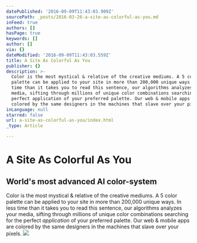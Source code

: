 ```yaml
---
datePublished: '2016-09-09T11:43:03.909Z'
sourcePath: _posts/2016-03-26-a-site-as-colorful-as-you.md
inFeed: true
authors: []
hasPage: true
keywords: []
author: []
via: {}
dateModified: '2016-09-09T11:43:03.559Z'
title: A Site As Colorful As You
publisher: {}
description: >-
  Color is the most mystical & relative of the creative mediums. A 5 color
  palette can be applied to your site in more than 200,000 unique ways. In less
  time than it takes you to read this sentence, our algorithms analyzes your
  media, sifting through millions of unique color combinations searching for the
  perfect application of your preferred palette. Our web & mobile apps are
  colored by the same designers in the machines that slave over your pixels.
inLanguage: null
starred: false
url: a-site-as-colorful-as-you/index.html
_type: Article

---
```

# A Site As Colorful As You

## World's most advanced AI color-system

Color is the most mystical & relative of the creative mediums. A 5 color palette can be applied to your site in more than 200,000 unique ways. In less time than it takes you to read this sentence, our algorithms analyzes your media, sifting through millions of unique color combinations searching for the perfect _application_ of your preferred palette. Our web & mobile apps are colored by the same designers in the machines that slave over your pixels.
![](https://the-grid-user-content.s3-us-west-2.amazonaws.com/edb2e99d-1f05-47d9-a262-6c894931e488.jpg)
